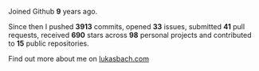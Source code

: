 Joined Github **9** years ago.

Since then I pushed **3913** commits, opened **33** issues, submitted **41** pull requests, received **690** stars across **98** personal projects and contributed to **15** public repositories.

Find out more about me on [lukasbach.com](https://lukasbach.com)
